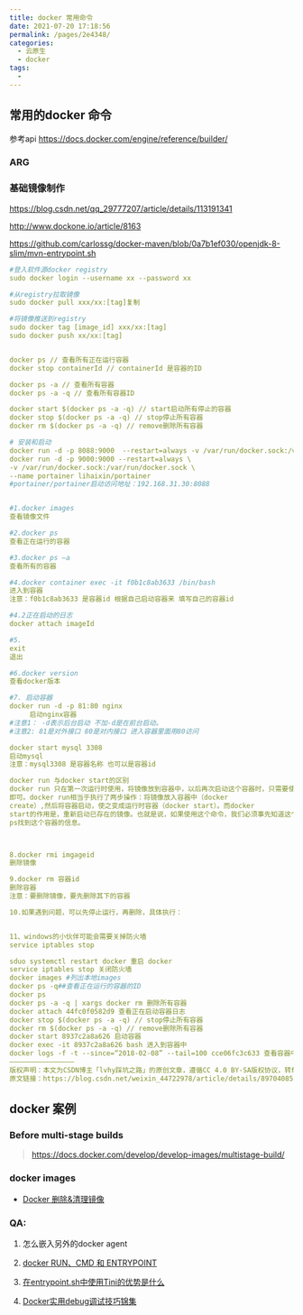 ```yaml
---
title: docker 常用命令
date: 2021-07-20 17:18:56
permalink: /pages/2e4348/
categories:
  - 云原生
  - docker
tags:
  - 
---
```


## 常用的docker 命令

参考api  https://docs.docker.com/engine/reference/builder/



### ARG

### 基础镜像制作

https://blog.csdn.net/qq_29777207/article/details/113191341

http://www.dockone.io/article/8163

https://github.com/carlossg/docker-maven/blob/0a7b1ef030/openjdk-8-slim/mvn-entrypoint.sh



```yaml
#登入软件源docker registry
sudo docker login --username xx --password xx 

#从registry拉取镜像
sudo docker pull xxx/xx:[tag]复制

#将镜像推送到registry
sudo docker tag [image_id] xxx/xx:[tag]
sudo docker push xx/xx:[tag]


docker ps // 查看所有正在运行容器
docker stop containerId // containerId 是容器的ID

docker ps -a // 查看所有容器
docker ps -a -q // 查看所有容器ID

docker start $(docker ps -a -q) // start启动所有停止的容器
docker stop $(docker ps -a -q) // stop停止所有容器
docker rm $(docker ps -a -q) // remove删除所有容器

# 安装和启动
docker run -d -p 8088:9000  --restart=always -v /var/run/docker.sock:/var/run/docker.sock --privileged=true --name portainer lihaixin/portainer
docker run -d -p 9000:9000 --restart=always \
-v /var/run/docker.sock:/var/run/docker.sock \
--name portainer lihaixin/portainer
#portainer/portainer启动访问地址：192.168.31.30:8088


#1.docker images
查看镜像文件

#2.docker ps
查看正在运行的容器

#3.docker ps –a
查看所有的容器

#4.docker container exec -it f0b1c8ab3633 /bin/bash
进入到容器
注意：f0b1c8ab3633 是容器id 根据自己启动容器来 填写自己的容器id

#4.2正在启动的日志
docker attach imageId

#5.
exit
退出

#6.docker version
查看docker版本

#7. 启动容器
docker run -d -p 81:80 nginx
     启动nginx容器
#注意1： -d表示后台启动 不加-d是在前台启动。
#注意2: 81是对外接口 80是对内接口 进入容器里面用80访问

docker start mysql 3308
启动mysql
注意：mysql3308 是容器名称 也可以是容器id

docker run 与docker start的区别
docker run 只在第一次运行时使用，将镜像放到容器中，以后再次启动这个容器时，只需要使用命令docker start
即可。docker run相当于执行了两步操作：将镜像放入容器中（docker
create）,然后将容器启动，使之变成运行时容器（docker start）。而docker
start的作用是，重新启动已存在的镜像。也就是说，如果使用这个命令，我们必须事先知道这个容器的ID，或者这个容器的名字，我们可以使用docker
ps找到这个容器的信息。



8.docker rmi imgageid
删除镜像

9.docker rm 容器id
删除容器
注意：要删除镜像，要先删除其下的容器

10.如果遇到问题，可以先停止运行，再删除，具体执行：


11、windows的小伙伴可能会需要关掉防火墙
service iptables stop

sduo systemctl restart docker 重启 docker
service iptables stop 关闭防火墙
docker images #列出本地images
docker ps -q##查看正在运行的容器的ID
docker ps
docker ps -a -q | xargs docker rm 删除所有容器
docker attach 44fc0f0582d9 查看正在启动容器日志
docker stop $(docker ps -a -q) // stop停止所有容器
docker rm $(docker ps -a -q) // remove删除所有容器
docker start 8937c2a8a626 启动容器
docker exec -it 8937c2a8a626 bash 进入到容器中
docker logs -f -t --since=“2018-02-08” --tail=100 cce06fc3c633 查看容器中启动的日志
————————————————
版权声明：本文为CSDN博主「lvhy踩坑之路」的原创文章，遵循CC 4.0 BY-SA版权协议，转载请附上原文出处链接及本声明。
原文链接：https://blog.csdn.net/weixin_44722978/article/details/89704085
```







## docker 案例

### Before multi-stage builds

> https://docs.docker.com/develop/develop-images/multistage-build/



### docker images

- [Docker 删除&清理镜像](https://www.cnblogs.com/quanxiaoha/p/10542278.html)

 

### QA:

1. 怎么嵌入另外的docker agent

2. [docker RUN、CMD 和 ENTRYPOINT](https://blog.csdn.net/tianlongtc/article/details/80092041)

3. [在entrypoint.sh中使用Tini的优势是什么](https://zhuanlan.zhihu.com/p/59796137)
4. [Docker实用debug调试技巧锦集](https://blog.51cto.com/u_15715098/5707395)



